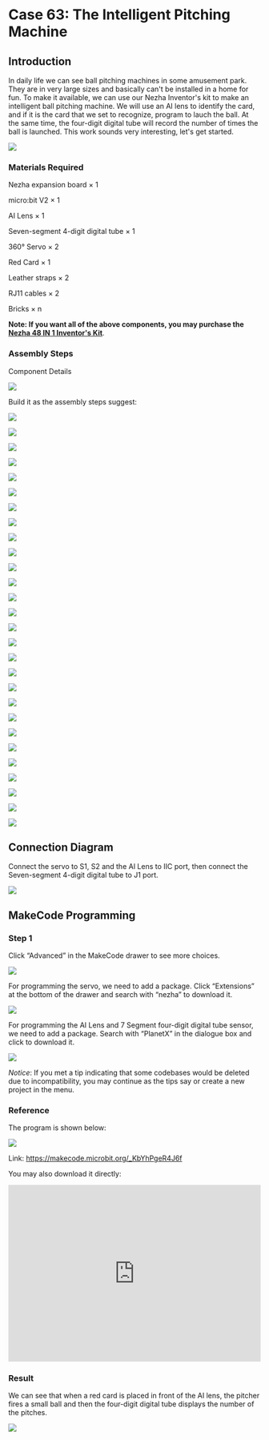 # Case 63: The Intelligent Pitching Machine

## Introduction

In daily life we can see ball pitching machines in some amusement park. They are in very large sizes and basically can't be installed in a home for fun. To make it available,  we can use our Nezha Inventor's kit to make an intelligent ball pitching machine. We will use an AI lens to identify the card, and if it is the card that we set to recognize,  program to lauch the ball. At the same time, the four-digit digital tube will record the number of times the ball is launched. This work sounds very interesting, let's get started.

![](./images/63_1.png)

### Materials Required

Nezha expansion board × 1

micro:bit V2 × 1

AI Lens × 1

Seven-segment 4-digit digital tube × 1

360° Servo × 2

Red Card × 1

Leather straps × 2

RJ11 cables × 2

Bricks × n

**Note: If you want all of the above components, you may purchase the [Nezha 48 IN 1 Inventor's Kit](https://shop.elecfreaks.com/products/elecfreaks-micro-bit-nezha-48-in-1-inventors-kit-without-micro-bit-board?_pos=2&_sid=ed1b6fbd2&_ss=r)**.



### Assembly Steps

Component Details

![](./images/63_2.jpg)

Build it as the assembly steps suggest:

![](./images/63_3.jpg)

![](./images/63_4.jpg)

![](./images/63_5.jpg)

![](./images/63_6.jpg)

![](./images/63_7.jpg)

![](./images/63_8.jpg)

![](./images/63_9.jpg)

![](./images/63_10.jpg)

![](./images/63_11.jpg)

![](./images/63_12.jpg)

![](./images/63_13.jpg)

![](./images/63_14.jpg)

![](./images/63_15.jpg)

![](./images/63_16.jpg)

![](./images/63_17.jpg)

![](./images/63_18.jpg)

![](./images/63_19.jpg)

![](./images/63_20.jpg)

![](./images/63_21.jpg)

![](./images/63_22.jpg)

![](./images/63_23.jpg)

![](./images/63_24.jpg)

![](./images/63_25.jpg)

![](./images/63_26.jpg)

![](./images/63_27.jpg)

![](./images/63_28.jpg)

![](./images/63_29.jpg)

![](./images/63_30.jpg)

## Connection Diagram

Connect the servo to  S1, S2 and the AI Lens to IIC port, then connect the Seven-segment 4-digit digital tube to J1 port.

![](./images/63_36.png)


##  MakeCode Programming

### Step 1

Click “Advanced” in the MakeCode drawer to see more choices.



![](./images/49_10.png)



For programming the servo, we need to add a package. Click “Extensions” at the bottom of the drawer and search with “nezha” to download it.



![](./images/49_11.png)



For programming the AI Lens and 7 Segment four-digit digital tube sensor, we need to add a package. Search with “PlanetX” in the dialogue box and click to download it.

![](./images/49_12.png)



*Notice*: If you met a tip indicating that some codebases would be deleted due to incompatibility, you may continue as the tips say or create a new project in the menu.

### Reference

The program is shown below:

![](./images/63_32.jpg)

Link: https://makecode.microbit.org/_KbYhPgeR4J6f

You may also download it directly:

<div style="position:relative;height:0;padding-bottom:70%;overflow:hidden;"><iframe style="position:absolute;top:0;left:0;width:100%;height:100%;" src="https://makecode.microbit.org/#pub:_KbYhPgeR4J6f" frameborder="0" sandbox="allow-popups allow-forms allow-scripts allow-same-origin"></iframe></div>

### Result

We can see that when a red card is placed in front of the AI lens, the pitcher fires a small ball and then the four-digit digital tube displays the number of the pitches.

![](./images/63_33.gif)
